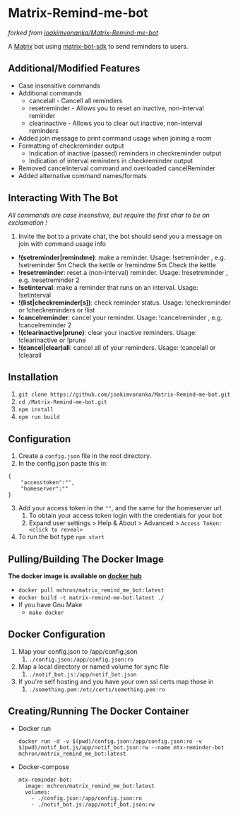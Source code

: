 # Matrix-Remind-me-bot
*forked from [joakimvonanka/Matrix-Remind-me-bot](https://github.com/joakimvonanka/Matrix-Remind-me-bot)*

A [Matrix](https://matrix.org) bot using
[matrix-bot-sdk](https://github.com/turt2live/matrix-js-bot-sdk) to send
reminders to users.

## Additional/Modified Features
* Case insensitive commands
* Additional commands
    * cancelall - Cancell all reminders
    * resetreminder - Allows you to reset an inactive, non-interval reminder
    * clearinactive - Allows you to clear out inactive, non-interval reminders
* Added join message to print command usage when joining a room
* Formatting of checkreminder output
    * Indication of inactive (passed) reminders in checkreminder output
    * Indication of interval reminders in checkreminder output
* Removed cancelinterval command and overloaded cancelReminder
* Added alternative command names/formats

## Interacting With The Bot
*All commands are case insensitive, but require the first char to be an exclamation !*
1. Invite the bot to a private chat, the bot should send you a message on join with command usage info
* **!(setreminder|remindme)**: make a reminder. Usage: !setreminder <time><unit> <message>, e.g. !setreminder 5m Check the kettle or !remindme 5m Check the kettle
* **!resetreminder**: reset a (non-interval) reminder. Usage: !resetreminder <index>, e.g. !resetreminder 2
* **!setinterval**: make a reminder that runs on an interval. Usage: !setinterval <time><unit> <message>
* **!(list|checkreminder[s])**: check reminder status. Usage: !checkreminder or !checkreminders or !list
* **!cancelreminder**: cancel your reminder. Usage: !cancelreminder <index>, e.g. !cancelreminder 2
* **!(clearinactive|prune)**: clear your inactive reminders. Usage: !clearinactive or !prune
* **!(cancel|clear)all**: cancel all of your reminders. Usage: !cancelall or !clearall

## Installation

1. `git clone https://github.com/joakimvonanka/Matrix-Remind-me-bot.git`
2. `cd /Matrix-Remind-me-bot.git`
3. `npm install`
4. `npm run build`


## Configuration

1. Create a `config.json` file in the root directory.
2. In the config.json paste this in:

```
{
    "accesstoken":"",
    "homeserver":""
}
```

3. Add your access token in the `""`, and the same for the homeserver url.
   1. To obtain your access token login with the credentials for your bot
   2. Expand user settings > Help & About > Advanced > `Access Token: <click to reveal>`
4. To run the bot type `npm start`

## Pulling/Building The Docker Image
**The docker image is available on [docker hub](https://hub.docker.com/u/mchron/)**
* `docker pull mchron/matrix_remind_me_bot:latest`
* `docker build -t matrix-remind-me-bot:latest ./`
* If you have Gnu Make
    * ```make docker```

## Docker Configuration
1. Map your config.json to /app/config.json
    1. `./config.json:/app/config.json:ro`
2. Map a local directory or named volume for sync file
    1. `./notif_bot.js:/app/notif_bot.json`
3. If you're self hosting and you have your own ssl certs map those in
    1. `./something.pem:/etc/certs/something.pem:ro`

## Creating/Running The Docker Container
* Docker run

    ```docker run -d -v $(pwd)/config.json:/app/config.json:ro -v $(pwd)/notif_bot.js/app/notif_bot.json:rw --name mtx-reminder-bot mchron/matrix_remind_me_bot:latest```
* Docker-compose
    ```
    mtx-reminder-bot:
      image: mchron/matrix_remind_me_bot:latest
      volumes:
        - ./config.json:/app/config.json:ro
        - ./notif_bot.js:/app/notif_bot.json:rw
    ```
